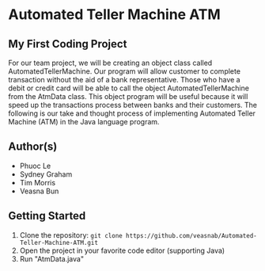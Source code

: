 # Automated Teller Machine ATM 
## My First Coding Project
For our team project, we will be creating an object class called AutomatedTellerMachine. Our program will allow customer to complete transaction without the aid of a bank representative. Those who have a debit or credit card will be able to call the object AutomatedTellerMachine from the AtmData class. This object program will be useful because it will speed up the transactions process between banks and their customers. The following is our
take and thought process of implementing Automated Teller Machine (ATM) in the Java language program. 

## Author(s)
- Phuoc Le
- Sydney Graham
- Tim Morris
- Veasna Bun

## Getting Started
1. Clone the repository: `git clone https://github.com/veasnab/Automated-Teller-Machine-ATM.git`
2. Open the project in your favorite code editor (supporting Java)
3. Run "AtmData.java" 
